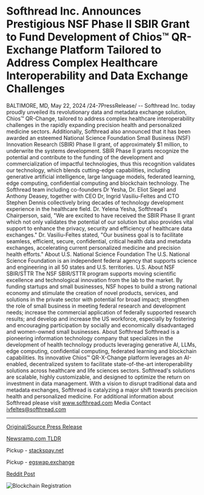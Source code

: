 # Softhread Inc. Announces Prestigious NSF Phase II SBIR Grant to Fund Development of Chios™ QR-Exchange Platform Tailored to Address Complex Healthcare Interoperability and Data Exchange Challenges

BALTIMORE, MD, May 22, 2024 /24-7PressRelease/ -- Softhread Inc. today proudly unveiled its revolutionary data and metadata exchange solution, Chios™ QR-Change, tailored to address complex healthcare interoperability challenges in the rapidly expanding precision health and personalized medicine sectors. Additionally, Softhread also announced that it has been awarded an esteemed National Science Foundation Small Business (NSF) Innovation Research (SBIR) Phase II grant, of approximately $1 million, to underwrite the systems development.  SBIR Phase II grants recognize the potential and contribute to the funding of the development and commercialization of impactful technologies, thus this recognition validates our technology, which blends cutting-edge capabilities, including generative artificial intelligence, large language models, federated learning, edge computing, confidential computing and blockchain technology.  The Softhread team including co-founders Dr Yesha, Dr. Eliot Siegel and Anthony Deasey, together with CEO Dr, Ingrid Vasiliu-Feltes and CTO Stephen Dennis collectively bring decades of technology development experience in the healthcare field.  Dr. Yelena Yesha, Softhread's Chairperson, said, "We are excited to have received the SBIR Phase II grant which not only validates the potential of our solution but also provides vital support to enhance the privacy, security and efficiency of healthcare data exchanges."  Dr. Vasiliu-Feltes stated, "Our business goal is to facilitate seamless, efficient, secure, confidential, critical health data and metadata exchanges, accelerating current personalized medicine and precision health efforts."  About U.S. National Science Foundation  The U.S. National Science Foundation is an independent federal agency that supports science and engineering in all 50 states and U.S. territories. U.S.  About NSF SBIR/STTR  The NSF SBIR/STTR program supports moving scientific excellence and technological innovation from the lab to the market. By funding startups and small businesses, NSF hopes to build a strong national economy and stimulate the creation of novel products, services, and solutions in the private sector with potential for broad impact; strengthen the role of small business in meeting federal research and development needs; increase the commercial application of federally supported research results; and develop and increase the US workforce, especially by fostering and encouraging participation by socially and economically disadvantaged and women-owned small businesses.  About Softhread  Softhread is a pioneering information technology company that specializes in the development of health technology products leveraging generative AI, LLMs, edge computing, confidential computing, federated learning and blockchain capabilities. Its innovative Chios™ QR-X-Change platform leverages an AI-enabled, decentralized system to facilitate state-of-the-art interoperability solutions across healthcare and life sciences sectors. Softhread's solutions are scalable, highly customizable, and designed to optimize the return on investment in data management. With a vision to disrupt traditional data and metadata exchanges, Softhread is catalyzing a major shift towards precision health and personalized medicine.  For additional information about Softhread please visit www.softhread.com  Media Contact ivfeltes@softhread.com 

---

[Original/Source Press Release](https://www.24-7pressrelease.com/press-release/511014/softhread-inc-announces-prestigious-nsf-phase-ii-sbir-grant-to-fund-development-of-chios-qr-exchange-platform-tailored-to-address-complex-healthcare-interoperability-and-data-exchange-challenges)
                    

[Newsramp.com TLDR](https://newsramp.com/curated-news/softhread-unveils-chiostm-qr-change-solution-for-healthcare-interoperability/b8e27b279521216a4c495a1b065fc07e) 


Pickup - [stackspay.net](https://stackspay.net/crypto-news/softhread-unveils-chiostm-qr-change-solution-for-healthcare-interoperability)

Pickup - [egswap.exchange](https://egswap.exchange/crypto-news/softhread-unveils-chiostm-qr-change-solution-for-healthcare-interoperability)
 



[Reddit Post](https://www.reddit.com/r/eventNews/comments/1cxu9mq/softhread_unveils_chios_qrchange_solution_for/) 



![Blockchain Registration](https://cdn.newsramp.app/24-7PressRelease/qrcode/245/22/mintRPKD.webp)